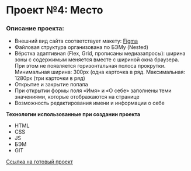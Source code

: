 # Проект №4: Место

### Описание проекта:

* Внешний вид сайта соответствует макету: [Figma](https://www.figma.com/file/2cn9N9jSkmxD84oJik7xL7/JavaScript.-Sprint-4?node-id=0%3A1)
* Файловая структура организована по БЭМу (Nested)
* Вёрстка адаптивная (Flex, Grid, прописаны медиазапросы): ширина зоны с содержимым меняется вместе с шириной окна браузера. При этом не появляется горизонтальная полоса прокрутки. Минимальная ширина: 300px (одна карточка в ряд. Максимальная: 1280px (три карточки в ряд)
* Открытие и закрытие попапа
* При открытии формы поля «Имя» и «О себе» заполнены теми значениями, которые отображаются на странице
* Возможность редактирования имени и информации о себе

**Технологии использованные при создании проекта**

* HTML 
* CSS
* JS
* БЭМ
* GIT

[Ссылка на готовый проект](https://ylsukhodolskaya.github.io/mesto/)

